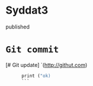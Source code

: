# Syddat3
published
# `Git commit`
[# Git update] `(http://githut.com)
``` def pythonfun
      print ("ok)
      ```

